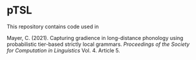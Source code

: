 # pTSL

This repository contains code used in

Mayer, C. (2021). Capturing gradience in long-distance phonology using probabilistic tier-based strictly local grammars. *Proceedings of the Society for Computation in Linguistics* Vol. 4. Article 5. 
